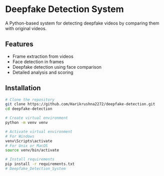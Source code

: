 # Deepfake Detection System

A Python-based system for detecting deepfake videos by comparing them with original videos.

## Features

- Frame extraction from videos
- Face detection in frames
- Deepfake detection using face comparison
- Detailed analysis and scoring

## Installation

```bash
# Clone the repository
git clone https://github.com/Harikrushna2272/deepfake-detection.git
cd deepfake-detection

# Create virtual environment
python -m venv venv

# Activate virtual environment
# For Windows
venv\Scripts\activate
# For Unix or MacOS
source venv/bin/activate

# Install requirements
pip install -r requirements.txt
# Deepfake_Detection_System
